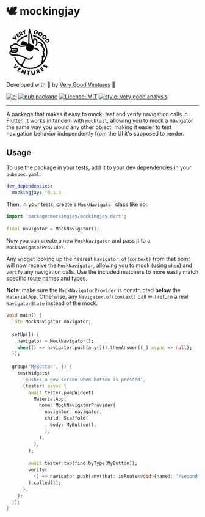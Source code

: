 # 🕊 mockingjay

[![Very Good Ventures](https://raw.githubusercontent.com/VeryGoodOpenSource/mockingjay/main/assets/vgv_logo.png)](https://verygood.ventures)

Developed with 💙 by [Very Good Ventures](https://verygood.ventures) 🦄

[![ci](https://github.com/jeroen-meijer/mockingjay/workflows/ci/badge.svg)](https://github.com/jeroen-meijer/mockingjay/actions)
[![pub package](https://img.shields.io/pub/v/mockingjay.svg)](https://pub.dartlang.org/packages/mockingjay)
[![License: MIT](https://img.shields.io/badge/license-MIT-blue.svg)](https://opensource.org/licenses/MIT)
[![style: very good analysis][badge]][badge_link]

---

A package that makes it easy to mock, test and verify navigation calls in Flutter. It works in tandem with [`mocktail`][mocktail], allowing you to mock a navigator the same way you would any other object, making it easier to test navigation behavior independently from the UI it's supposed to render.

## Usage

To use the package in your tests, add it to your dev dependencies in your `pubspec.yaml`:

```yaml
dev_dependencies:
  mockingjay: ^0.1.0
```

Then, in your tests, create a `MockNavigator` class like so:

```dart
import 'package:mockingjay/mockingjay.dart';

final navigator = MockNavigator();
```

Now you can create a new `MockNavigator` and pass it to a `MockNavigatorProvider`.

Any widget looking up the nearest `Navigator.of(context)` from that point will now receive the `MockNavigator`, allowing you to mock (using `when`) and `verify` any navigation calls. Use the included matchers to more easily match specific route names and types.

**Note**: make sure the `MockNavigatorProvider` is constructed **below** the `MaterialApp`. Otherwise, any `Navigator.of(context)` call will return a real `NavigatorState` instead of the mock.

```dart
void main() {
  late MockNavigator navigator;

  setUp(() {
    navigator = MockNavigator();
    when(() => navigator.push(any())).thenAnswer((_) async => null);
  });

  group('MyButton', () {
    testWidgets(
      'pushes a new screen when button is pressed',
      (tester) async {
        await tester.pumpWidget(
          MaterialApp(
            home: MockNavigatorProvider(
              navigator: navigator,
              child: Scaffold(
                body: MyButton(),
              ),
            ),
          ),
        );

        await tester.tap(find.byType(MyButton));
        verify(
          () => navigator.push(any(that: isRoute<void>(named: '/second_screen'))),
        ).called(1);
      },
    );
  });
}
```

[very good analysis]: https://github.com/VeryGoodOpenSource/very_good_analysis
[badge]: https://img.shields.io/badge/style-very_good_analysis-B22C89.svg
[badge_link]: https://pub.dev/packages/mockingjay
[mocktail]: https://pub.dev/packages/mocktail
